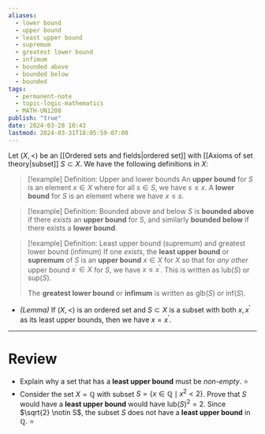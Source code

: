 ```yaml
---
aliases:
  - lower bound
  - upper bound
  - least upper bound
  - supremum
  - greatest lower bound
  - infimum
  - bounded above
  - bounded below
  - bounded
tags:
  - permanent-note
  - topic-logic-mathematics
  - MATH-UN1208
publish: "true"
date: 2024-03-28 10:43
lastmod: 2024-03-31T18:05:59-07:00
---
```

Let $(X, <)$ be an [[Ordered sets and fields|ordered set]] with [[Axioms of set theory|subset]] $S \subset X$. We have the following definitions in $X$:

>[!example] Definition: Upper and lower bounds
>An **upper bound** for $S$ is an element $x \in X$ where for all $s \in S$, we have $s \leq x$. A **lower bound** for $S$ is an element where we have $x \leq s$.

>[!example] Definition: Bounded above and below
>$S$ is **bounded above** if there *exists* an **upper bound** for $S$, and similarly **bounded below** if there exists a **lower bound**.

>[!example] Definition: Least upper bound (supremum) and greatest lower bound (infimum)
>If one *exists*, the **least upper bound** or **supremum** of $S$ is an **upper bound** $x \in X$ for $X$ so that for *any other* upper bound $x^\prime \in X$ for $S$, we have $x \leq x^\prime$. This is written as $\text{lub}(S)$ or $\text{sup}(S)$.
>
>The **greatest lower bound** or **infimum** is written as $\text{glb}(S)$ or $\text{inf}(S)$.

- *(Lemma)* If $(X,<)$ is an ordered set and $S \subset X$ is a subset with both $x, x^\prime$ as its least upper bounds, then we have $x = x^\prime$.

---
# Review

- Explain why a set that has a **least upper bound** must be *non-empty*. ⭐
- Consider the set $X = \mathbb Q$ with subset $S = \{x \in \mathbb Q \mid x^2 < 2\}$. Prove that $S$ would have a **least upper bound** would have $\text{lub}(S)^2 = 2$. Since $\sqrt{2} \notin S$, the subset $S$ does not have a **least upper bound** in $\mathbb Q$. ⭐